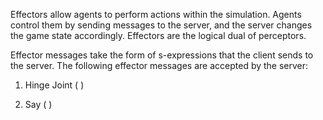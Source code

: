 Effectors allow agents to perform actions within the simulation.  Agents control them by sending messages to the server, and the server changes the game state accordingly. Effectors are the logical dual of perceptors. 

Effector messages take the form of s-expressions that the client sends to the server. The following effector messages are accepted by the server:

1. Hinge Joint
(<name> <ax>)

2. Say
(<say> <msg>)